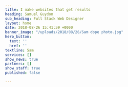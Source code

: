 ```yaml
---
title: I make websites that get results
heading: Samuel Guydon
sub_heading: Full Stack Web Designer
layout: home
date: 2018-08-26 15:41:59 +0000
banner_image: "/uploads/2018/08/26/Sam dope photo.jpg"
hero_button:
  text: ''
  href: ''
textline: Sam
services: []
show_news: true
partners: []
show_staff: true
published: false

---
```

